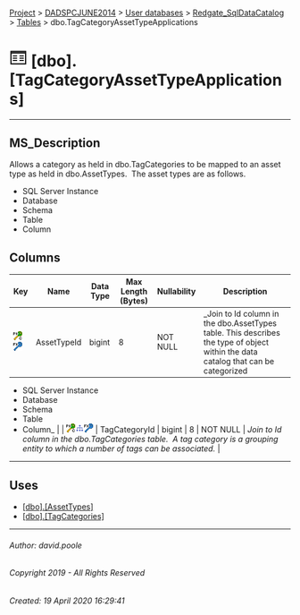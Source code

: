 #### 

[Project](../../../../index.md) > [DADSPCJUNE2014](../../../index.md) > [User databases](../../index.md) > [Redgate_SqlDataCatalog](../index.md) > [Tables](Tables.md) > dbo.TagCategoryAssetTypeApplications

# ![Tables](../../../../Images/Table32.png) [dbo].[TagCategoryAssetTypeApplications]

---

## <a name="#description"></a>MS_Description

Allows a category as held in dbo.TagCategories to be mapped to an asset type as held in dbo.AssetTypes.  The asset types are as follows.
* SQL Server Instance
* Database
* Schema
* Table
* Column

## <a name="#columns"></a>Columns

| Key | Name | Data Type | Max Length (Bytes) | Nullability | Description |
|---|---|---|---|---|---|
| [![Cluster Primary Key PK_TagCategoryAssetTypeApplications: AssetTypeId\TagCategoryId](../../../../Images/pkcluster.png)](#indexes)[![Foreign Keys FK_TagCategoryAssetTypeApplications_AssetTypes_AssetTypeId: [dbo].[AssetTypes].AssetTypeId](../../../../Images/fk.png)](#foreignkeys) | AssetTypeId | bigint | 8 | NOT NULL | _Join to Id column in the dbo.AssetTypes table. This describes the type of object within the data catalog that can be categorized
* SQL Server Instance
* Database
* Schema
* Table
* Column_ |
| [![Cluster Primary Key PK_TagCategoryAssetTypeApplications: AssetTypeId\TagCategoryId](../../../../Images/pkcluster.png)](#indexes)[![Indexes IX_TagCategoryAssetTypeApplications_TagCategoryId](../../../../Images/Index.png)](#indexes)[![Foreign Keys FK_TagCategoryAssetTypeApplications_TagCategories_TagCategoryId: [dbo].[TagCategories].TagCategoryId](../../../../Images/fk.png)](#foreignkeys) | TagCategoryId | bigint | 8 | NOT NULL | _Join to Id column in the dbo.TagCategories table.  A tag category is a grouping entity to which a number of tags can be associated._ |


---

## <a name="#uses"></a>Uses

* [[dbo].[AssetTypes]](AssetTypes.md)
* [[dbo].[TagCategories]](TagCategories.md)


---

###### Author:  david.poole

###### Copyright 2019 - All Rights Reserved

###### Created: 19 April 2020 16:29:41

